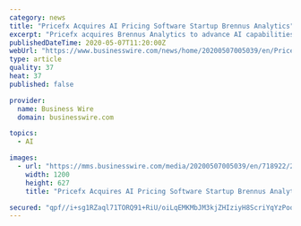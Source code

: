 ```yaml
---
category: news
title: "Pricefx Acquires AI Pricing Software Startup Brennus Analytics"
excerpt: "Pricefx acquires Brennus Analytics to advance AI capabilities in its pricing platform and add talented AI and data science professionals to the team."
publishedDateTime: 2020-05-07T11:20:00Z
webUrl: "https://www.businesswire.com/news/home/20200507005039/en/Pricefx-Acquires-AI-Pricing-Software-Startup-Brennus"
type: article
quality: 37
heat: 37
published: false

provider:
  name: Business Wire
  domain: businesswire.com

topics:
  - AI

images:
  - url: "https://mms.businesswire.com/media/20200507005039/en/718922/23/Pricefx_logo_2019_Black.jpg"
    width: 1200
    height: 627
    title: "Pricefx Acquires AI Pricing Software Startup Brennus Analytics"

secured: "qpf//i+sg1RZaql71TORQ91+RiU/oiLqEMKMbJM3kjZHIziyH8ScriYqYzPooW285xgRlBkZ2UprCDm3Mjel9YYkDj84rMLG+LqQlLzRYC1FkC2Cb7l9TW5l75NMmXy+XvMHSZqLl7vbqx2RbsCWqpgh1TtXkxfHMsmvtcKTDXSLp0NRZt2FbCh5D1pu6zu5fHD+BkhpL0tSMTFun8oKinareKrHVnslCsX79J8N2j+KuIQjSogMAMP3RAH06VhURnofYVuMoUebIpApitToMLeduqKDlfhta4RR1aYlR2R9twjniLbmQWWCJBNOh+C3U+9ccvVRtWmEPl2PwZ/EdAXt1J/hGWQ2+50gvXPc3cKBemUDTNvobwZ6coUoVRxSklGeBqGvuyj9jI1VFzQR7/iZS/grY/22P59k4asK34OG3ywyh2nglLsZ7VnBAgdSmqo89OBr+JqVEhXtNJcBCte731JgOb7YBegoKhYDQbw=;CMuvt0gdbTiQflaiMCW1Ag=="
---
```


